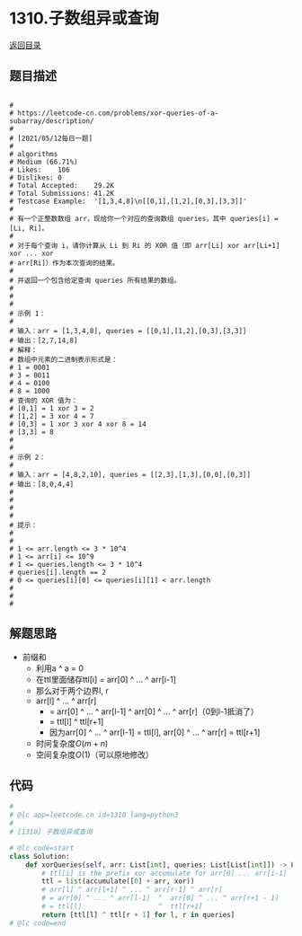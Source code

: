# 1310.子数组异或查询
[返回目录](../README.md)
  
## 题目描述
```

#
# https://leetcode-cn.com/problems/xor-queries-of-a-subarray/description/
#
# [2021/05/12每日一题]
#
# algorithms
# Medium (66.71%)
# Likes:    106
# Dislikes: 0
# Total Accepted:    29.2K
# Total Submissions: 41.2K
# Testcase Example:  '[1,3,4,8]\n[[0,1],[1,2],[0,3],[3,3]]'
#
# 有一个正整数数组 arr，现给你一个对应的查询数组 queries，其中 queries[i] = [Li, Ri]。
# 
# 对于每个查询 i，请你计算从 Li 到 Ri 的 XOR 值（即 arr[Li] xor arr[Li+1] xor ... xor
# arr[Ri]）作为本次查询的结果。
# 
# 并返回一个包含给定查询 queries 所有结果的数组。
# 
# 
# 
# 示例 1：
# 
# 输入：arr = [1,3,4,8], queries = [[0,1],[1,2],[0,3],[3,3]]
# 输出：[2,7,14,8] 
# 解释：
# 数组中元素的二进制表示形式是：
# 1 = 0001 
# 3 = 0011 
# 4 = 0100 
# 8 = 1000 
# 查询的 XOR 值为：
# [0,1] = 1 xor 3 = 2 
# [1,2] = 3 xor 4 = 7 
# [0,3] = 1 xor 3 xor 4 xor 8 = 14 
# [3,3] = 8
# 
# 
# 示例 2：
# 
# 输入：arr = [4,8,2,10], queries = [[2,3],[1,3],[0,0],[0,3]]
# 输出：[8,0,4,4]
# 
# 
# 
# 
# 提示：
# 
# 
# 1 <= arr.length <= 3 * 10^4
# 1 <= arr[i] <= 10^9
# 1 <= queries.length <= 3 * 10^4
# queries[i].length == 2
# 0 <= queries[i][0] <= queries[i][1] < arr.length
# 
# 
#
```  
  
## 解题思路 
- 前缀和
  - 利用a ^ a = 0
  - 在ttl里面储存ttl[i] = arr[0] ^ ... ^ arr[i-1]
  - 那么对于两个边界l, r
  - arr[l] ^ ... ^ arr[r]
    - = arr[0] ^ ... ^ arr[l-1] ^ arr[0] ^ ... ^ arr[r]（0到l-1抵消了）
    - = ttl[l] ^ ttl[r+1]
    - 因为arr[0] ^ ... ^ arr[l-1] = ttl[l], arr[0] ^ ... ^ arr[r] = ttl[r+1]
  - 时间复杂度$O(m + n)$
  - 空间复杂度$O(1)$（可以原地修改）
  
## 代码
``` py
#
# @lc app=leetcode.cn id=1310 lang=python3
#
# [1310] 子数组异或查询

# @lc code=start
class Solution:
    def xorQueries(self, arr: List[int], queries: List[List[int]]) -> List[int]:
        # ttl[i] is the prefix xor accumulate for arr[0] ... arr[i-1]
        ttl = list(accumulate([0] + arr, xor))
        # arr[l] ^ arr[l+1] ^ ... ^ arr[r-1] ^ arr[r]
        # = arr[0] ^ ... ^ arr[l-1]  ^  arr[0] ^ ... ^ arr[r+1 - 1]
        # = ttl[l]                   ^  ttl[r+1]
        return [ttl[l] ^ ttl[r + 1] for l, r in queries]   
# @lc code=end


```
